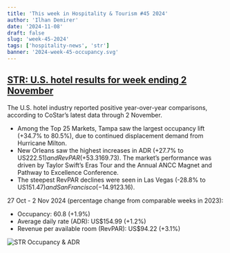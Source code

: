 ```yaml
---
title: 'This week in Hospitality & Tourism #45 2024'
author: 'Ilhan Demirer'
date: '2024-11-08'
draft: false
slug: 'week-45-2024'
tags: ['hospitality-news', 'str']
banner: '2024-week-45-occupancy.svg'
---
```


## [STR: U.S. hotel results for week ending 2 November](https://str.com/press-release/us-hotel-results-week-ending-2-november)

The U.S. hotel industry reported positive year-over-year comparisons, according to CoStar’s latest data through 2 November.

- Among the Top 25 Markets, Tampa saw the largest occupancy lift (+34.7% to 80.5%), due to continued displacement demand from Hurricane Milton.
- New Orleans saw the highest increases in ADR (+27.7% to US$222.51) and RevPAR (+53.3% to US$169.73). The market’s performance was driven by Taylor Swift’s Eras Tour and the Annual ANCC Magnet and Pathway to Excellence Conference.
- The steepest RevPAR declines were seen in Las Vegas (-28.8% to US$151.47) and San Francisco (-14.9% to US$123.16).

27 Oct - 2 Nov 2024 (percentage change from comparable weeks in 2023):

- Occupancy: 60.8 (+1.9%)
- Average daily rate (ADR): US$154.99 (+1.2%)
- Revenue per available room (RevPAR): US$94.22 (+3.1%)

![STR Occupancy & ADR](/images/blogimages/2024-week-45-occupancy.svg)
